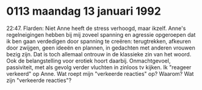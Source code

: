 # 0113 maandag 13 januari 1992
22:47. Flarden: Niet Anne heeft de stress verhoogd, maar ikzelf. Anne's regelneigingen hebben bij mij zoveel spanning en agressie opgeroepen dat ik ben gaan verdedigen door spanning te creëren: terugtrekken, afkeuren door zwijgen, geen ideeën en plannen, in gedachten met anderen vrouwen bezig zijn. Dat is toch allemaal ontrouw in de klassieke zin van het woord. Ook de belangstelling voor erotiek hoort daarbij. Onmachtgevoel, passiviteit, met als gevolg verder vluchten in zinloos tv kijken. Ik "reageer verkeerd" op Anne. Wat roept mijn "verkeerde reacties" op? Waarom? Wat zijn "verkeerde reacties"?